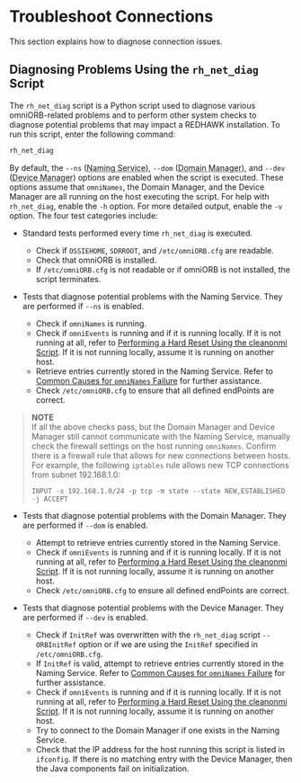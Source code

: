 # Troubleshoot Connections

This section explains how to diagnose connection issues.

## Diagnosing Problems Using the `rh_net_diag` Script

The `rh_net_diag` script is a Python script used to diagnose various omniORB-related problems and to perform other system checks to diagnose potential problems that may impact a REDHAWK installation. To run this script, enter the following command:

```bash
rh_net_diag
```

By default, the `--ns` (<abbr title="See Glossary.">Naming Service</abbr>), `--dom` (<abbr title="See Glossary.">Domain Manager</abbr>), and `--dev` (<abbr title="See Glossary.">Device Manager</abbr>) options are enabled when the script is executed. These options assume that `omniNames`, the Domain Manager, and the Device Manager are all running on the host executing the script. For help with `rh_net_diag`, enable the `-h` option. For more detailed output, enable the `-v` option. The four test categories include:

  - Standard tests performed every time `rh_net_diag` is executed.
      - Check if `OSSIEHOME`, `SDRROOT`, and `/etc/omniORB.cfg` are readable.
      - Check that omniORB is installed.
      - If `/etc/omniORB.cfg` is not readable or if omniORB is not installed, the script terminates.

  - Tests that diagnose potential problems with the Naming Service. They are performed if `--ns` is enabled.
      - Check if `omniNames` is running.
      - Check if `omniEvents` is running and if it is running locally. If it is not running at all, refer to [Performing a Hard Reset Using the cleanonmi Script](../../appendices/troubleshooting/omni.html#performing-a-hard-reset-using-the-cleanomni-script). If it is not running locally, assume it is running on another host.
      - Retrieve entries currently stored in the Naming Service. Refer to [Common Causes for `omniNames` Failure](../../appendices/troubleshooting/omni.html#common-causes-for-omninames-failure) for further assistance.
      - Check `/etc/omniORB.cfg` to ensure that all defined endPoints are correct.

> **NOTE**  
> If all the above checks pass, but the Domain Manager and Device Manager still cannot communicate with the Naming Service, manually check the firewall settings on the host running `omniNames`. Confirm there is a firewall rule that allows for new connections between hosts. For example, the following `iptables` rule allows new TCP connections from subnet 192.168.1.0:
>
> `INPUT -s 192.168.1.0/24 -p tcp -m state --state NEW,ESTABLISHED -j ACCEPT`

  - Tests that diagnose potential problems with the Domain Manager. They are performed if `--dom` is enabled.
      - Attempt to retrieve entries currently stored in the Naming Service.
      - Check if `omniEvents` is running and if it is running locally. If it is not running at all, refer to [Performing a Hard Reset Using the cleanonmi Script](../../appendices/troubleshooting/omni.html#performing-a-hard-reset-using-the-cleanomni-script). If it is not running locally, assume it is running on another host.
      - Check `/etc/omniORB.cfg` to ensure all defined endPoints are correct.

  - Tests that diagnose potential problems with the Device Manager. They are performed if `--dev` is enabled.
      - Check if `InitRef` was overwritten with the `rh_net_diag` script `--ORBInitRef` option or if we are using the `InitRef` specified in `/etc/omniORB.cfg`.
      - If `InitRef` is valid, attempt to retrieve entries currently stored in the Naming Service. Refer to [Common Causes for `omniNames` Failure](../../appendices/troubleshooting/omni.html#common-causes-for-omninames-failure) for further assistance.
      - Check if `omniEvents` is running and if it is running locally. If it is not running at all, refer to [Performing a Hard Reset Using the cleanonmi Script](../../appendices/troubleshooting/omni.html#performing-a-hard-reset-using-the-cleanomni-script). If it is not running locally, assume it is running on another host.
      - Try to connect to the Domain Manager if one exists in the Naming Service.
      - Check that the IP address for the host running this script is listed in `ifconfig`. If there is no matching entry with the Device Manager, then the Java components fail on initialization.
